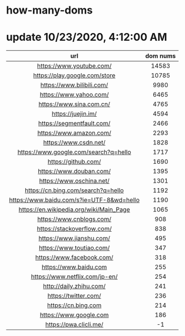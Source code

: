 # how-many-doms

# update 10/23/2020, 4:12:00 AM

url | dom nums
:-: | :-:
https://www.youtube.com/ | 14583
https://play.google.com/store | 10785
https://www.bilibili.com/ | 9980
https://www.yahoo.com/ | 6465
https://www.sina.com.cn/ | 4765
https://juejin.im/ | 4594
https://segmentfault.com/ | 2466
https://www.amazon.com/ | 2293
https://www.csdn.net/ | 1828
https://www.google.com/search?q=hello | 1717
https://github.com/ | 1690
https://www.douban.com/ | 1395
https://www.oschina.net/ | 1301
https://cn.bing.com/search?q=hello | 1192
https://www.baidu.com/s?ie=UTF-8&wd=hello | 1190
https://en.wikipedia.org/wiki/Main_Page | 1065
https://www.cnblogs.com/ | 908
https://stackoverflow.com/ | 838
https://www.jianshu.com/ | 495
https://www.toutiao.com/ | 347
https://www.facebook.com/ | 318
https://www.baidu.com | 255
https://www.netflix.com/jp-en/ | 254
http://daily.zhihu.com/ | 241
https://twitter.com/ | 236
https://cn.bing.com | 214
https://www.google.com | 186
https://pwa.clicli.me/ | -1
